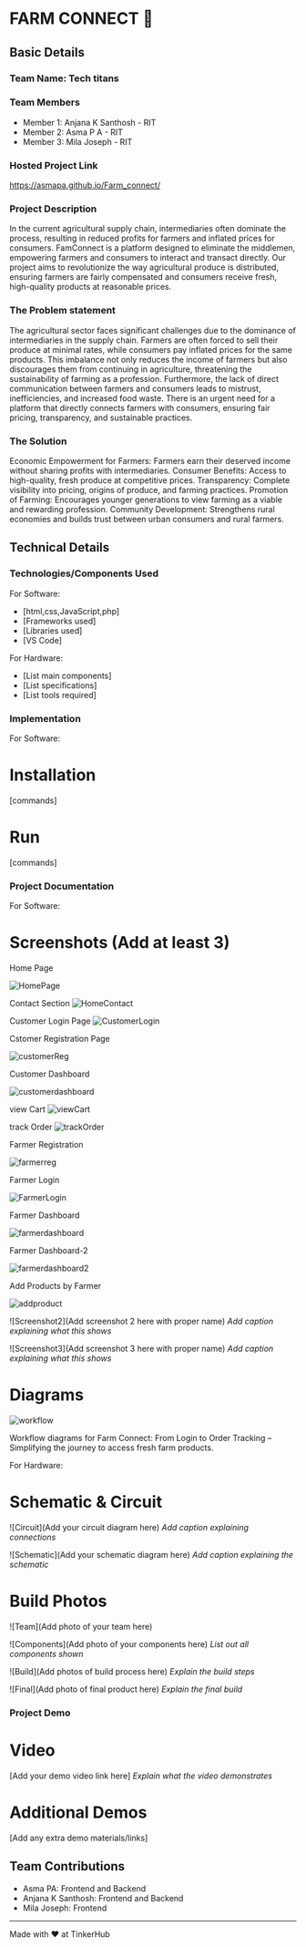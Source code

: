 # FARM CONNECT 🎯


## Basic Details
### Team Name: Tech titans


### Team Members
- Member 1: Anjana K Santhosh - RIT
- Member 2: Asma P A - RIT
- Member 3: Mila Joseph - RIT

### Hosted Project Link
https://asmapa.github.io/Farm_connect/

### Project Description
In the current agricultural supply chain, intermediaries often dominate the process, resulting in reduced profits for farmers and inflated prices for consumers. FamConnect is a platform designed to eliminate the middlemen, empowering farmers and consumers to interact and transact directly. Our project aims to revolutionize the way agricultural produce is distributed, ensuring farmers are fairly compensated and consumers receive fresh, high-quality products at reasonable prices.

### The Problem statement
The agricultural sector faces significant challenges due to the dominance of intermediaries in the supply chain. Farmers are often forced to sell their produce at minimal rates, while consumers pay inflated prices for the same products. This imbalance not only reduces the income of farmers but also discourages them from continuing in agriculture, threatening the sustainability of farming as a profession. Furthermore, the lack of direct communication between farmers and consumers leads to mistrust, inefficiencies, and increased food waste. There is an urgent need for a platform that directly connects farmers with consumers, ensuring fair pricing, transparency, and sustainable practices.

### The Solution
Economic Empowerment for Farmers: Farmers earn their deserved income without sharing profits with intermediaries.
Consumer Benefits: Access to high-quality, fresh produce at competitive prices.
Transparency: Complete visibility into pricing, origins of produce, and farming practices.
Promotion of Farming: Encourages younger generations to view farming as a viable and rewarding profession.
Community Development: Strengthens rural economies and builds trust between urban consumers and rural farmers.


## Technical Details
### Technologies/Components Used
For Software:
- [html,css,JavaScript,php]
- [Frameworks used]
- [Libraries used]
- [VS Code]

For Hardware:
- [List main components]
- [List specifications]
- [List tools required]

### Implementation
For Software:
# Installation
[commands]

# Run
[commands]

### Project Documentation
For Software:

# Screenshots (Add at least 3)
Home Page

![HomePage](https://github.com/user-attachments/assets/0dd855b5-d80d-4233-86f9-29c6ba548601)

Contact Section
![HomeContact](https://github.com/user-attachments/assets/de0354f0-8ce2-4753-82a9-1a2c63425fb0)



Customer Login Page
![CustomerLogin](https://github.com/user-attachments/assets/69c4ed7c-32ba-41a4-a802-6d1034ae691e)

Cstomer Registration Page

![customerReg](https://github.com/user-attachments/assets/8034f27d-8d4f-4a9f-a2fa-a3e3e5cde386)

Customer Dashboard

![customerdashboard](https://github.com/user-attachments/assets/cfbba7f8-4337-4659-9ef7-9c7e9040eaa7)

view Cart
![viewCart](https://github.com/user-attachments/assets/f2c2a0f5-9ef9-41b0-8e53-50f348bd9171)

track Order
![trackOrder](https://github.com/user-attachments/assets/6d4f3eeb-0f93-4cba-aafd-0792b957503a)

Farmer Registration

![farmerreg](https://github.com/user-attachments/assets/fdb6517b-df7e-42ea-82f8-d5f1bd518ce0)

Farmer Login

![FarmerLogin](https://github.com/user-attachments/assets/9361131d-f82e-4160-a7ad-8da68f532f13)

Farmer Dashboard

![farmerdashboard](https://github.com/user-attachments/assets/82aa32de-e742-48e7-af26-1f24c250813e)

Farmer Dashboard-2

![farmerdashboard2](https://github.com/user-attachments/assets/514dc79d-8328-4592-8a6a-483335f87b53)

Add Products by Farmer

![addproduct](https://github.com/user-attachments/assets/0b699095-5901-467b-a512-0febc955b079)







![Screenshot2](Add screenshot 2 here with proper name)
*Add caption explaining what this shows*

![Screenshot3](Add screenshot 3 here with proper name)
*Add caption explaining what this shows*

# Diagrams
![workflow](https://github.com/user-attachments/assets/8283c7db-a26d-4058-a27b-17e1f31b5dc5)

Workflow diagrams for Farm Connect: From Login to Order Tracking – Simplifying the journey to access fresh farm products.

For Hardware:

# Schematic & Circuit
![Circuit](Add your circuit diagram here)
*Add caption explaining connections*

![Schematic](Add your schematic diagram here)
*Add caption explaining the schematic*

# Build Photos
![Team](Add photo of your team here)


![Components](Add photo of your components here)
*List out all components shown*

![Build](Add photos of build process here)
*Explain the build steps*

![Final](Add photo of final product here)
*Explain the final build*

### Project Demo
# Video
[Add your demo video link here]
*Explain what the video demonstrates*

# Additional Demos
[Add any extra demo materials/links]

## Team Contributions
- Asma PA: Frontend and Backend
- Anjana K Santhosh: Frontend and Backend
- Mila Joseph: Frontend

---
Made with ❤️ at TinkerHub
